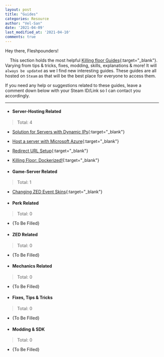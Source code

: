 ```yaml
---
layout: post
title: "Guides"
categories: Resource
author: "Vel-San"
date: '2021-04-09'
last_modified_at: '2021-04-10'
comments: true
---
```


Hey there, Fleshpounders!

&nbsp;&nbsp;&nbsp;&nbsp;This section holds the most helpful [Killing floor Guides][guides]{:target="_blank"}. Varying from tips & tricks, fixes, modding, skills, explanations & more! It will `always be updated` as we I find new interesting guides. These guides are all hosted on `Steam` as that will be the best place for everyone to access them.

If you need any help or suggestions related to these guides, leave a comment down below with your Steam ID/Link so I can contact you accordingly.

<hr>

- #### Server-Hosting Related
> Total: 4
  - [Solution for Servers with Dynamic IPs][g1]{:target="_blank"}
  - [Host a server with Microsoft Azure][g3]{:target="_blank"}
  - [Redirect URL Setup][g4]{:target="_blank"}
  - [Killing Floor: Dockerized!][g5]{:target="_blank"}

- #### Game-Server Related
> Total: 1
  - [Changing ZED Event Skins][g2]{:target="_blank"}

- #### Perk Related
> Total: 0
  - {To Be Filled}

- #### ZED Related
> Total: 0
  - {To Be Filled}

- #### Mechanics Related
> Total: 0
  - {To Be Filled}

- #### Fixes, Tips & Tricks
> Total: 0
  - {To Be Filled}

- #### Modding & SDK
> Total: 0
  - {To Be Filled}

<!-- Source Links -->
[g1]: https://steamcommunity.com/sharedfiles/filedetails/?id=1547469898
[g2]: https://steamcommunity.com/sharedfiles/filedetails/?id=1541555752
[g3]: https://steamcommunity.com/sharedfiles/filedetails/?id=1541487288
[g4]: https://steamcommunity.com/sharedfiles/filedetails/?id=1522731903
[g5]: https://steamcommunity.com/sharedfiles/filedetails/?id=2100357812
[guides]: https://steamcommunity.com/app/1250/guides/
